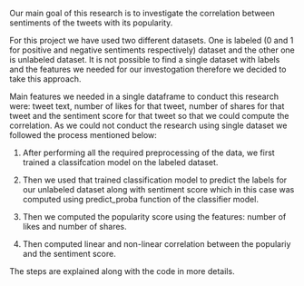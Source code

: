 Our main goal of this research is to investigate the correlation between sentiments of the tweets with its popularity.

For this project we have used two different datasets. One is labeled (0 and 1 for positive and negative sentiments respectively) dataset and the other one is unlabeled dataset. It is not possible to find a single dataset with labels and the features we needed for our investogation therefore we decided to take this approach. 

Main features we needed in a single dataframe to conduct this research were: tweet text, number of likes for that tweet, number of shares for that tweet and the sentiment score for that tweet so that we could compute the correlation. As we could not conduct the research using single dataset we followed the process mentioned below:

1. After performing all the required preprocessing of the data, we first trained a classifcation model on the labeled dataset.

2. Then we used that trained classification model to predict the labels for our unlabeled dataset along with sentiment score which in this case was computed using predict_proba function of the classifier model.

3. Then we computed the popularity score using the features: number of likes and number of shares.

4. Then computed linear and non-linear correlation between the populariy and the sentiment score. 

The steps are explained along with the code in more details.
